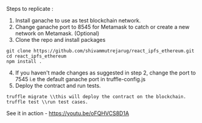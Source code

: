 Steps to replicate :

1. Install ganache to use as test blockchain network.
2. Change ganache port to 8545 for Metamask to catch or create a new network on Metamask. (Optional)
3. Clone the repo and install packages
```
git clone https://github.com/shivammutrejarug/react_ipfs_ethereum.git
cd react_ipfs_ethereum
npm install . 
```
4. If you haven't made changes as suggested in step 2, change the port to 7545 i.e the default ganache port in truffle-config.js 
5. Deploy the contract and run tests.
```
truffle migrate \\this will deploy the contract on the blockchain.
truffle test \\run test cases.
```

See it in action - https://youtu.be/oFQHVCS8D1A


